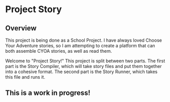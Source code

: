 # Project Story

## Overview

This project is being done as a School Project. I have always loved Choose Your Adventure stories, so I am attempting to create a platform that can both assemble CYOA stories, as well as read them.

Welcome to "Project Story!" This project is split between two parts. The first part is the Story Compiler, which will take story files and put them together into a cohesive format. The second part is the Story Runner, which takes this file and runs it.

## This is a work in progress!

